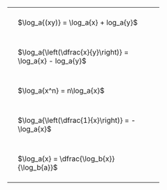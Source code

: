---
---

#  
<br>
<style type="text/css">
#T_0a181 th.col_heading {
  text-align: left;
  font-size: 1em;
}
#T_0a181 td {
  text-align: left;
  font-size: 1em;
  padding: 1.5em;
}
#T_0a181_row0_col0, #T_0a181_row1_col0, #T_0a181_row2_col0, #T_0a181_row3_col0, #T_0a181_row4_col0 {
  width: 300px;
  white-space: pre-wrap;
}
</style>
<table id="T_0a181">
  <thead>
  </thead>
  <tbody>
    <tr>
      <td id="T_0a181_row0_col0" class="data row0 col0" >$\log_a{(xy)} = \log_a{x} + log_a{y}$</td>
    </tr>
    <tr>
      <td id="T_0a181_row1_col0" class="data row1 col0" >$\log_a{\left(\dfrac{x}{y}\right)} = \log_a{x} - log_a{y}$</td>
    </tr>
    <tr>
      <td id="T_0a181_row2_col0" class="data row2 col0" >$\log_a{x^n} = n\log_a{x}$</td>
    </tr>
    <tr>
      <td id="T_0a181_row3_col0" class="data row3 col0" >$\log_a{\left(\dfrac{1}{x}\right)} = -\log_a{x}$</td>
    </tr>
    <tr>
      <td id="T_0a181_row4_col0" class="data row4 col0" >$\log_a{x} = \dfrac{\log_b{x}}{\log_b{a}}$</td>
    </tr>
  </tbody>
</table>
